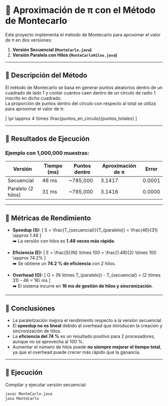 # 📌 Aproximación de π con el Método de Montecarlo

Este proyecto implementa el método de Montecarlo para aproximar el valor de π en dos versiones:

1. **Versión Secuencial (`MonteCarlo.java`)**
2. **Versión Paralela con Hilos (`MonteCarloHilos.java`)**

---

## 🔹 Descripción del Método
El método de Montecarlo se basa en generar puntos aleatorios dentro de un cuadrado de lado 1 y contar cuántos caen dentro de un círculo de radio 1 inscrito en dicho cuadrado.  
La proporción de puntos dentro del círculo con respecto al total se utiliza para aproximar el valor de π:

\[
\pi \approx 4 \times \frac{puntos\_en\_circulo}{puntos\_totales}
\]

---

## 🔹 Resultados de Ejecución

### Ejemplo con **1,000,000** muestras:

| Versión      | Tiempo (ms) | Puntos dentro | Aproximación de π | Error |
|--------------|-------------|---------------|-------------------|-------|
| Secuencial   | 46 ms       | ~785,000      | 3.1417            | 0.0001 |
| Paralelo (2 hilos) | 31 ms | ~785,000      | 3.1416            | 0.0000 |

---

## 🔹 Métricas de Rendimiento

- **Speedup (S):**
\[
S = \frac{T_{secuencial}}{T_{paralelo}} = \frac{46}{31} \approx 1.48
\]  
➡️ La versión con hilos es **1.48 veces más rápida**.

- **Eficiencia (E):**
\[
E = \frac{S}{N} \times 100 = \frac{1.48}{2} \times 100 \approx 74.2\%
\]  
➡️ Se obtiene un **74.2 % de eficiencia** con 2 hilos.

- **Overhead (O):**
\[
O = (N \times T_{paralelo}) - T_{secuencial} = (2 \times 31) - 46 = 16\ ms
\]  
➡️ El sistema incurre en **16 ms de gestión de hilos y sincronización**.

---

## 🔹 Conclusiones

- La paralelización mejora el rendimiento respecto a la versión secuencial.  
- El **speedup no es lineal** debido al overhead que introducen la creación y sincronización de hilos.  
- La **eficiencia del 74 %** es un resultado positivo para 2 procesadores, aunque no se aprovecha al 100 %.  
- Aumentar el número de hilos puede **no siempre mejorar el tiempo total**, ya que el overhead puede crecer más rápido que la ganancia.

---

## 🚀 Ejecución

Compilar y ejecutar versión secuencial:

```bash
javac MonteCarlo.java
java MonteCarlo
